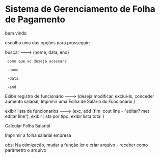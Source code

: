 # Sistema de Gerenciamento de Folha de Pagamento

bem vindo

<!-- lista de funcionarios -->

escolha uma das opções para prosseguir:

buscar ---> (nome, data, end) <!-- funcao nome, data (buscar pelo invtervalo), end(cep, nº -> end) -->

     como que vc deseja acessar?

     -nome

     -data

     -end



Exibir registro de funcionário  <!-- todas infos--> ---> (deseja modificar, exclui-lo, conceder aumento salarial, Imprimir uma Folha de Salário do Funcionário <!-- parametro: codigo, nome -->)

exibir lista de funcionarios <!-- codigo, nome, designacao -->  ---> (exc, add (fim: cout line - "editar? met editar line"), exibir lista por tipo, exibir lista total <!-- cout << tipo \n codigo, nome -->)

Calcular Folha Salarial <!-- parametro: mes -->

Imprimir a folha salarial empresa <!-- mes, ano -->


obs:
Na otimização, mudar a função ler e criar arquivo - receber como parâmetro o arquivo

